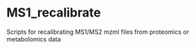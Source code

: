 # MS1_recalibrate
Scripts for recalibrating MS1/MS2 mzml files from proteomics or metabolomics data
